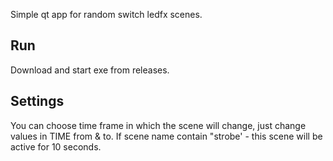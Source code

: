 Simple qt app for random switch ledfx scenes.

## Run

Download and start exe from releases.

## Settings

You can choose time frame in which the scene will change, just change values in TIME from & to.
If scene name contain "strobe' - this scene will be active for 10 seconds.
